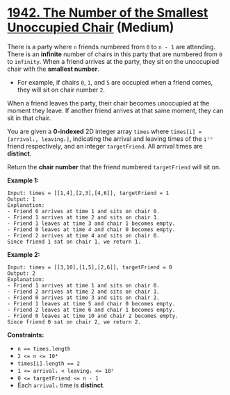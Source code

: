 # [1942. The Number of the Smallest Unoccupied Chair][link] (Medium)

[link]: https://leetcode.cn/problems/the-number-of-the-smallest-unoccupied-chair/

There is a party where `n` friends numbered from `0` to `n - 1` are attending. There is an
**infinite** number of chairs in this party that are numbered from `0` to `infinity`. When a friend
arrives at the party, they sit on the unoccupied chair with the **smallest number**.

- For example, if chairs `0`, `1`, and `5` are occupied when a friend comes, they will sit on chair
number `2`.

When a friend leaves the party, their chair becomes unoccupied at the moment they leave. If another
friend arrives at that same moment, they can sit in that chair.

You are given a **0-indexed** 2D integer array `times` where `times[i] = [arrivalᵢ, leavingᵢ]`,
indicating the arrival and leaving times of the `iᵗʰ` friend respectively, and an integer
`targetFriend`. All arrival times are **distinct**.

Return the **chair number** that the friend numbered  `targetFriend` will sit on.

**Example 1:**

```
Input: times = [[1,4],[2,3],[4,6]], targetFriend = 1
Output: 1
Explanation:
- Friend 0 arrives at time 1 and sits on chair 0.
- Friend 1 arrives at time 2 and sits on chair 1.
- Friend 1 leaves at time 3 and chair 1 becomes empty.
- Friend 0 leaves at time 4 and chair 0 becomes empty.
- Friend 2 arrives at time 4 and sits on chair 0.
Since friend 1 sat on chair 1, we return 1.
```

**Example 2:**

```
Input: times = [[3,10],[1,5],[2,6]], targetFriend = 0
Output: 2
Explanation:
- Friend 1 arrives at time 1 and sits on chair 0.
- Friend 2 arrives at time 2 and sits on chair 1.
- Friend 0 arrives at time 3 and sits on chair 2.
- Friend 1 leaves at time 5 and chair 0 becomes empty.
- Friend 2 leaves at time 6 and chair 1 becomes empty.
- Friend 0 leaves at time 10 and chair 2 becomes empty.
Since friend 0 sat on chair 2, we return 2.
```

**Constraints:**

- `n == times.length`
- `2 <= n <= 10⁴`
- `times[i].length == 2`
- `1 <= arrivalᵢ < leavingᵢ <= 10⁵`
- `0 <= targetFriend <= n - 1`
- Each `arrivalᵢ` time is **distinct**.
